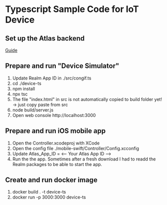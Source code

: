 # Typescript Sample Code for IoT Device

## Set up the Atlas backend
[Guide](https://github.com/mongodb-industry-solutions/Connected-Devices/blob/main/Guide%20-%20Digital%20Twin%20Sanbox%20Environment.pdf)

## Prepare and run "Device Simulator"

1. Update Realm App ID in ./src/congif.ts
2. cd ./device-ts
3. npm install
4. npx tsc
5. The file "index.html" in src is not automatically copied to build folder yet! -> just copy paste from src
6. node build/server.js
7. Open web console http://localhost:3000

## Prepare and run iOS mobile app

1. Open the Controller.xcodeproj with XCode
2. Open the config file ./mobile-swift/Controller/Config.xcconfig
3. Update Atlas_App_ID = <-- Your Atlas App ID -->
4. Run the the app. Sometimes after a fresh download I had to readd the Realm packages to be able to start the app. 

## Create and run docker image

1. docker build . -t device-ts
2. docker run -p 3000:3000 device-ts

